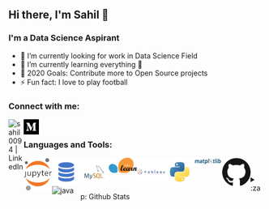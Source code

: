 ## Hi there, I'm Sahil 👋

### I'm a Data Science Aspirant

- 🔭 I’m currently looking for work in Data Science Field
- 🌱 I’m currently learning everything 🤣
- 🥅 2020 Goals: Contribute more to Open Source projects
- ⚡ Fun fact: I love to play football

### Connect with me:

[<img align="left" alt="sahil0094 | LinkedIn" width="30px" src="https://cdn.jsdelivr.net/npm/simple-icons@v3/icons/linkedin.svg" />][linkedin]
[<img align="left" alt="sahil0094 | Medium" width="30px" src="https://github.com/sahil0094/sahil0094/blob/master/images/medium.svg" />][medium]
<br />

### Languages and Tools:

<img align="left" alt="Jupyter Notebook" width="56px" src="https://github.com/sahil0094/sahil0094/blob/master/images/jupyter.png" />
<img align="left" alt="SQL" width="56px" src="https://raw.githubusercontent.com/github/explore/80688e429a7d4ef2fca1e82350fe8e3517d3494d/topics/sql/sql.png" />
<img align="left" alt="MySQL" width="56px" src="https://raw.githubusercontent.com/github/explore/80688e429a7d4ef2fca1e82350fe8e3517d3494d/topics/mysql/mysql.png" />
<img align="left" alt="scikit" width="56px" src="https://github.com/sahil0094/sahil0094/blob/master/images/scikit.png" />
<img align="left" alt="Tableau" width="56px" src="https://github.com/sahil0094/sahil0094/blob/master/images/tableau.png" />
<img align="left" alt="python" width="56px" src="https://github.com/sahil0094/sahil0094/blob/master/images/python.jpeg" />
<img align="left" alt="Matplotlib" width="56px" src="https://github.com/sahil0094/sahil0094/blob/master/images/matplot.png" />
<img align="left" alt="GitHub" width="56px" src="https://raw.githubusercontent.com/github/explore/78df643247d429f6cc873026c0622819ad797942/topics/github/github.png" />
<img align="left" alt="java" width="56px" src="https://cdn.jsdelivr.net/npm/simple-icons@3.6.1/icons/java.svg" />
<br />
<br />


<details>
<summary>:zap: Github Stats</summary>

<img align="left" alt="Github Stats" src="https://github-readme-stats.vercel.app/api?username=sahil0094&show_icons=true&hide_border=true&hide=prs" />
</details>



[linkedin]: https://www.linkedin.com/in/sahil0094/
[medium]: https://medium.com/@sahil0094/
